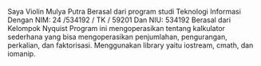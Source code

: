 Saya Violin Mulya Putra
Berasal dari program studi Teknologi Informasi
Dengan NIM: 24 /534192 / TK / 59201
Dan NIU: 534192
Berasal dari Kelompok Nyquist
Program ini mengoperasikan tentang kalkulator sederhana yang bisa mengoperasikan penjumlahan, pengurangan, perkalian, dan faktorisasi.
Menggunakan library yaitu iostream, cmath, dan iomanip.
